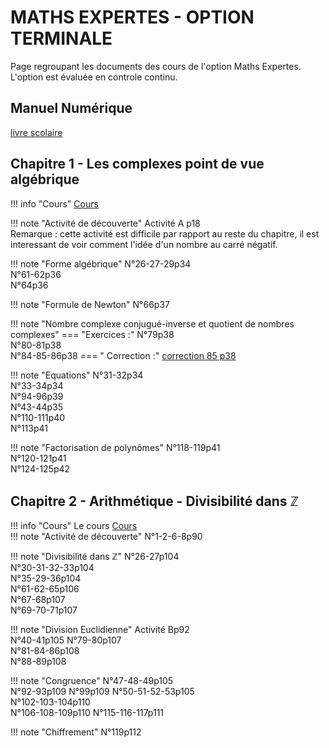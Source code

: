# MATHS EXPERTES - OPTION TERMINALE

Page regroupant les documents des cours de l'option Maths Expertes. <br>
L'option est évaluée en controle continu.
## Manuel Numérique 
[livre scolaire](https://fr.calameo.com/read/0005967295d0b5d5c47f6?authid=nDfde6HMoRP5 "Livre spé Maths")
## Chapitre 1 - Les complexes point de vue algébrique

!!! info "Cours" 
    [Cours](./cours/MEXP/Chap1/Cours-Chap1.pdf)

!!! note "Activité de découverte"
    Activité A p18  
    Remarque : cette activité est difficile par rapport au reste du chapitre, il est interessant de voir comment l'idée d'un nombre au carré négatif.  

!!! note "Forme algébrique"
    N°26-27-29p34  
    N°61-62p36  
    N°64p36  
    
!!! note "Formule de Newton" 
    N°66p37  
    

!!! note "Nombre complexe conjugué-inverse et quotient de nombres complexes"
    === "Exercices :"
        N°79p38  
        N°80-81p38  
        N°84-85-86p38
    === " Correction :"
        [correction 85 p38](./cours/MEXP/Chap1/Ex_85.jpg)

    
!!! note "Equations" 
    N°31-32p34  
    N°33-34p34  
    N°94-96p39  
    N°43-44p35  
    N°110-111p40  
    N°113p41

!!! note "Factorisation de polynômes"
    N°118-119p41  
    N°120-121p41  
    N°124-125p42

## Chapitre 2 - Arithmétique - Divisibilité dans $\mathbb{Z}$
!!! info "Cours" 
    Le cours [Cours](./cours/MEXP/Chap2/Cours_Chap2.pdf)   
!!! note "Activité de découverte"
    N°1-2-6-8p90  
    
!!! note "Divisibilité dans $\mathbb{Z}$"
    N°26-27p104  
    N°30-31-32-33p104  
    N°35-29-36p104  
    N°61-62-65p106  
    N°67-68p107  
    N°69-70-71p107  

!!! note "Division Euclidienne"
    Activité Bp92  
    N°40-41p105
    N°79-80p107  
    N°81-84-86p108  
    N°88-89p108  
    
!!! note "Congruence"
    N°47-48-49p105  
    N°92-93p109
    N°99p109
    N°50-51-52-53p105  
    N°102-103-104p110  
    N°106-108-109p110
    N°115-116-117p111
    
!!! note "Chiffrement"
    N°119p112
    
<!--
## Chapitre 3 - Matrice 
??? info "Cours" 
    Le cours [Cours](./cours/MEXP/Chap3/Cours-chap3.pdf)

## Chapitre 4 - Les complexes point de vue géométrique
??? info "Cours" 
    Le cours [Cours](./cours/MEXP/Chap4/Cours-Chap4.pdf)
    
## Chapitre 5- Graphes et Suites de matrices
??? info "Cours" 
    Le cours [Cours](./cours/MEXP/Chap5/Cours-Chap5.pdf)
    
## Chapitre 6- PGCD et applications
??? info "Cours" 
    Le cours [Cours](./cours/MEXP/Chap6/Cours_Chap6.pdf)
-->

